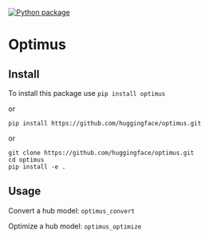[![Python package](https://github.com/huggingface/optimus/actions/workflows/python-package.yml/badge.svg)](https://github.com/huggingface/optimus/actions/workflows/python-package.yml)

# Optimus

## Install
To install this package use
`pip install optimus`

or 

`pip install https://github.com/huggingface/optimus.git`

or

```
git clone https://github.com/huggingface/optimus.git
cd optimus 
pip install -e .
```


## Usage
Convert a hub model:
`optimus_convert` 

Optimize a hub model:
`optimus_optimize` 


